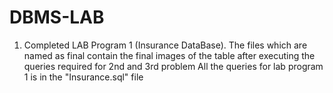# DBMS-LAB

1) Completed LAB Program 1 (Insurance DataBase).
 The files which are named as final contain the final images of the table after executing the queries required for 2nd and 3rd problem
 All the queries for lab program 1 is in the "Insurance.sql" file
